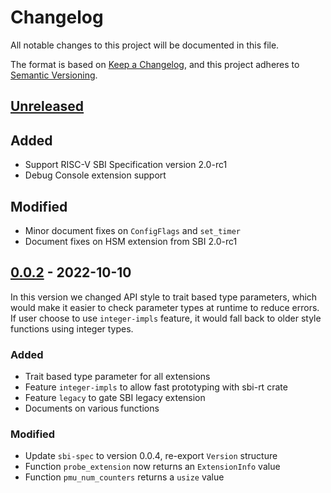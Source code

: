 # Changelog

All notable changes to this project will be documented in this file.

The format is based on [Keep a Changelog](https://keepachangelog.com/en/1.0.0/), and this project adheres
to [Semantic Versioning](https://semver.org/spec/v2.0.0.html).

## [Unreleased]

## Added

- Support RISC-V SBI Specification version 2.0-rc1
- Debug Console extension support

## Modified

- Minor document fixes on `ConfigFlags` and `set_timer`
- Document fixes on HSM extension from SBI 2.0-rc1

## [0.0.2] - 2022-10-10

In this version we changed API style to trait based type parameters, which would make it easier to
check parameter types at runtime to reduce errors. If user choose to use `integer-impls` feature,
it would fall back to older style functions using integer types.

### Added

- Trait based type parameter for all extensions
- Feature `integer-impls` to allow fast prototyping with sbi-rt crate
- Feature `legacy` to gate SBI legacy extension
- Documents on various functions

### Modified

- Update `sbi-spec` to version 0.0.4, re-export `Version` structure
- Function `probe_extension` now returns an `ExtensionInfo` value
- Function `pmu_num_counters` returns a `usize` value

[Unreleased]: https://github.com/rustsbi/sbi-rt/compare/v0.0.2...HEAD
[0.0.2]: https://github.com/rustsbi/sbi-rt/compare/v0.0.1...v0.0.2
[0.0.1]: https://github.com/rustsbi/sbi-rt/releases/tag/v0.0.1
